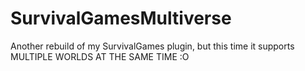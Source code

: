 SurvivalGamesMultiverse
=======================

Another rebuild of my SurvivalGames plugin, but this time it supports MULTIPLE WORLDS AT THE SAME TIME :O